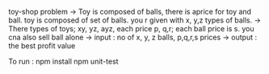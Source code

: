 toy-shop problem
-> Toy is composed of balls, there is aprice for toy and ball. toy is composed of set of balls. you r given with x, y,z  types of balls.
-> There types of toys; xy, yz, ayz, each price p, q,r; each ball price is s. you cna also sell ball alone
-> input : no of x, y, z balls, p,q,r,s prices
-> output : the best profit value

To run :
npm install
npm unit-test